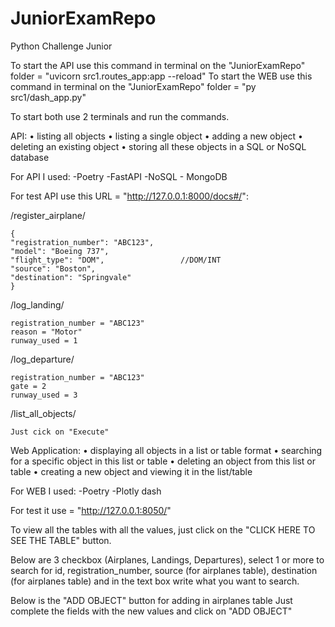 # JuniorExamRepo
Python Challenge Junior

To start the API use this command in terminal on the "JuniorExamRepo" folder = "uvicorn src1.routes_app:app --reload"
To start the WEB use this command in terminal on the "JuniorExamRepo" folder = "py src1/dash_app.py"

To start both use 2 terminals and run the commands.

API:
    • listing all objects
    • listing a single object
    • adding a new object
    • deleting an existing object
    • storing all these objects in a SQL or NoSQL database

For API I used: 
    -Poetry
    -FastAPI
    -NoSQL - MongoDB


For test API use this URL = "http://127.0.0.1:8000/docs#/":

/register_airplane/ 

    {
    "registration_number": "ABC123",
    "model": "Boeing 737",
    "flight_type": "DOM",                 //DOM/INT
    "source": "Boston",
    "destination": "Springvale"
    }

/log_landing/

    registration_number = "ABC123"
    reason = "Motor"
    runway_used = 1 

/log_departure/

    registration_number = "ABC123"
    gate = 2
    runway_used = 3

/list_all_objects/ 

    Just cick on "Execute"



Web Application:
    • displaying all objects in a list or table format
    • searching for a specific object in this list or table
    • deleting an object from this list or table
    • creating a new object and viewing it in the list/table


For WEB I used:
    -Poetry
    -Plotly dash

For test it use = "http://127.0.0.1:8050/"

To view all the tables with all the values, just click on the "CLICK HERE TO SEE THE TABLE" button.

Below are 3 checkbox (Airplanes, Landings, Departures), select 1 or more to search for id, registration_number, source (for airplanes table), destination (for airplanes table)
and in the text box write what you want to search.

Below is the "ADD OBJECT" button for adding in airplanes table
Just complete the fields with the new values and click on "ADD OBJECT"

